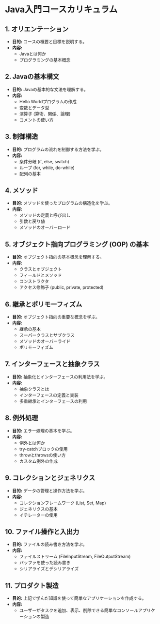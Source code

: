 # Java入門コースカリキュラム

## 1. オリエンテーション
- **目的:** コースの概要と目標を説明する。
- **内容:**
  - Javaとは何か
  - プログラミングの基本概念

## 2. Javaの基本構文
- **目的:** Javaの基本的な文法を理解する。
- **内容:**
  - Hello Worldプログラムの作成
  - 変数とデータ型
  - 演算子 (算術、関係、論理)
  - コメントの使い方

## 3. 制御構造
- **目的:** プログラムの流れを制御する方法を学ぶ。
- **内容:**
  - 条件分岐 (if, else, switch)
  - ループ (for, while, do-while)
  - 配列の基本

## 4. メソッド
- **目的:** メソッドを使ったプログラムの構造化を学ぶ。
- **内容:**
  - メソッドの定義と呼び出し
  - 引数と戻り値
  - メソッドのオーバーロード

## 5. オブジェクト指向プログラミング (OOP) の基本
- **目的:** オブジェクト指向の基本概念を理解する。
- **内容:**
  - クラスとオブジェクト
  - フィールドとメソッド
  - コンストラクタ
  - アクセス修飾子 (public, private, protected)

## 6. 継承とポリモーフィズム
- **目的:** オブジェクト指向の重要な概念を学ぶ。
- **内容:**
  - 継承の基本
  - スーパークラスとサブクラス
  - メソッドのオーバーライド
  - ポリモーフィズム

## 7. インターフェースと抽象クラス
- **目的:** 抽象化とインターフェースの利用法を学ぶ。
- **内容:**
  - 抽象クラスとは
  - インターフェースの定義と実装
  - 多重継承とインターフェースの利用

## 8. 例外処理
- **目的:** エラー処理の基本を学ぶ。
- **内容:**
  - 例外とは何か
  - try-catchブロックの使用
  - throwとthrowsの使い方
  - カスタム例外の作成

## 9. コレクションとジェネリクス
- **目的:** データの管理と操作方法を学ぶ。
- **内容:**
  - コレクションフレームワーク (List, Set, Map)
  - ジェネリクスの基本
  - イテレーターの使用

## 10. ファイル操作と入出力
- **目的:** ファイルの読み書き方法を学ぶ。
- **内容:**
  - ファイルストリーム (FileInputStream, FileOutputStream)
  - バッファを使った読み書き
  - シリアライズとデシリアライズ
 
## 11. プロダクト製造
- **目的:** 上記で学んだ知識を使って簡単なアプリケーションを作成する。
- **内容:**
  - ユーザーがタスクを追加、表示、削除できる簡単なコンソールアプリケーションの製造
